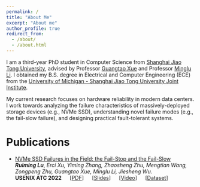 ```yaml
---
permalink: /
title: "About Me"
excerpt: "About me"
author_profile: true
redirect_from: 
  - /about/
  - /about.html
---
```

I am a third-year PhD student in Computer Science from [Shanghai Jiao Tong University](https://en.sjtu.edu.cn/), advised by Professor [Guangtao Xue](https://www.cs.sjtu.edu.cn/~xue-gt/) and Professor [Minglu Li](https://scholar.google.com/citations?user=cFW1n8YAAAAJ&hl=en). I obtained my B.S. degree in Electrical and Computer Engineering (ECE) from the [University of Michigan - Shanghai Jiao Tong University Joint Institute](https://www.ji.sjtu.edu.cn/).

My current research focuses on hardware reliability in modern data centers. I work towards analyzing the failure characteristics of massively-deployed storage devices (e.g., NVMe SSD), understanding novel failure modes (e.g., the fail-slow failure), and designing practical fault-tolerant systems.

# Publications

* [NVMe SSD Failures in the Field: the Fail-Stop and the Fail-Slow](https://www.usenix.org/conference/atc22/presentation/lu)<br />
  ***Ruiming Lu***, *Erci Xu, Yiming Zhang, Zhaosheng Zhu, Mengtian Wang, Zongpeng Zhu, Guangtao Xue, Minglu Li, Jiesheng Wu.*<br />
  **USENIX ATC 2022** &emsp; [[PDF](https://www.usenix.org/system/files/atc22-lu.pdf)] &emsp; [[Slides](https://www.usenix.org/sites/default/files/conference/protected-files/atc22_slides_lu.pdf)] &emsp; [[Video](https://www.youtube.com/watch?v=wDS-CRyTDlA&feature=emb_imp_woyt)] &emsp; [[Dataset](https://tianchi.aliyun.com/dataset/128972)]




<script type="text/javascript" src="https://rf.revolvermaps.com/0/0/8.js?i=5w11lxyh39t&m=0&c=ff0000&cr1=ffffff&f=arial&l=33" async="async"></script>

